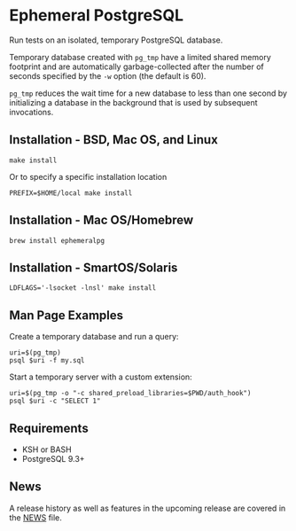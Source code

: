 Ephemeral PostgreSQL
====================

Run tests on an isolated, temporary PostgreSQL database.

Temporary database created with `pg_tmp` have a limited shared memory footprint
and are automatically garbage-collected after the number of seconds specified by
the `-w` option (the default is 60).

`pg_tmp` reduces the wait time for a new database to less than one second by
initializing a database in the background that is used by subsequent
invocations.

Installation - BSD, Mac OS, and Linux
-------------------------------------

    make install

Or to specify a specific installation location

    PREFIX=$HOME/local make install

Installation - Mac OS/Homebrew
------------------------------

    brew install ephemeralpg

Installation - SmartOS/Solaris
------------------------------

    LDFLAGS='-lsocket -lnsl' make install

Man Page Examples
-----------------

Create a temporary database and run a query:

    uri=$(pg_tmp)
    psql $uri -f my.sql

Start a temporary server with a custom extension:

    uri=$(pg_tmp -o "-c shared_preload_libraries=$PWD/auth_hook")
    psql $uri -c "SELECT 1"

Requirements
------------

* KSH or BASH
* PostgreSQL 9.3+

News
----

A release history as well as features in the upcoming release are covered in the
[NEWS] file.

[NEWS]: https://raw.githubusercontent.com/eradman/ephemeralpg/master/NEWS

